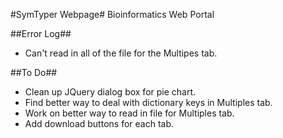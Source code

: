 #SymTyper Webpage#
Bioinformatics Web Portal

##Error Log##
* Can't read in all of the file for the Multipes tab.

##To Do##
* Clean up JQuery dialog box for pie chart.
* Find better way to deal with dictionary keys in Multiples tab.
* Work on better way to read in file for Multiples tab.
* Add download buttons for each tab.
